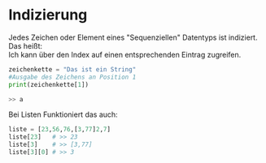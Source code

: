 # Indizierung

Jedes Zeichen oder Element eines "Sequenziellen" Datentyps ist indiziert.  
Das heißt:  
Ich kann über den Index auf einen entsprechenden Eintrag zugreifen.
```python
zeichenkette = "Das ist ein String"
#Ausgabe des Zeichens an Position 1
print(zeichenkette[1])

>> a
```
Bei Listen Funktioniert das auch:
```python
liste = [23,56,76,[3,77]2,7]
liste[23]   # >> 23
liste[3]    # >> [3,77]
liste[3][0] # >> 3
```


